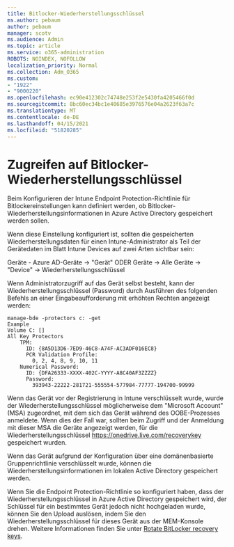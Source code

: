 ```yaml
---
title: Bitlocker-Wiederherstellungsschlüssel
ms.author: pebaum
author: pebaum
manager: scotv
ms.audience: Admin
ms.topic: article
ms.service: o365-administration
ROBOTS: NOINDEX, NOFOLLOW
localization_priority: Normal
ms.collection: Adm_O365
ms.custom:
- "1922"
- "9000220"
ms.openlocfilehash: ec90e412302c74748e253f2e5430fa4205466f0d
ms.sourcegitcommit: 8bc60ec34bc1e40685e3976576e04a2623f63a7c
ms.translationtype: MT
ms.contentlocale: de-DE
ms.lasthandoff: 04/15/2021
ms.locfileid: "51820285"
---
```

# <a name="accessing-bitlocker-recovery-keys"></a>Zugreifen auf Bitlocker-Wiederherstellungsschlüssel

Beim Konfigurieren der Intune Endpoint Protection-Richtlinie für Bitlockereinstellungen kann definiert werden, ob Bitlocker-Wiederherstellungsinformationen in Azure Active Directory gespeichert werden sollen.

Wenn diese Einstellung konfiguriert ist, sollten die gespeicherten Wiederherstellungsdaten für einen Intune-Administrator als Teil der Gerätedaten im Blatt Intune Devices auf zwei Arten sichtbar sein:

Geräte - Azure AD-Geräte -> "Gerät" ODER Geräte -> Alle Geräte -> "Device" -> Wiederherstellungsschlüssel

Wenn Administratorzugriff auf das Gerät selbst besteht, kann der Wiederherstellungsschlüssel (Password) durch Ausführen des folgenden Befehls an einer Eingabeaufforderung mit erhöhten Rechten angezeigt werden:

```
manage-bde -protectors c: -get
Example
Volume C: []
All Key Protectors
    TPM:
      ID: {8A5D13D6-7ED9-46C8-A74F-AC3ADF016EC8}
      PCR Validation Profile:
        0, 2, 4, 8, 9, 10, 11
    Numerical Password:
      ID: {DFA26333-XXXX-402C-YYYY-A8C40AF3ZZZZ}
      Password:
        393943-22222-281721-555554-577984-77777-194700-99999
```
Wenn das Gerät vor der Registrierung in Intune verschlüsselt wurde, wurde der Wiederherstellungsschlüssel möglicherweise dem "Microsoft Account" (MSA) zugeordnet, mit dem sich das Gerät während des OOBE-Prozesses anmeldete. Wenn dies der Fall war, sollten beim Zugriff und der Anmeldung mit dieser MSA die Geräte angezeigt werden, für die Wiederherstellungsschlüssel  https://onedrive.live.com/recoverykey gespeichert wurden.
 
Wenn das Gerät aufgrund der Konfiguration über eine domänenbasierte Gruppenrichtlinie verschlüsselt wurde, können die Wiederherstellungsinformationen im lokalen Active Directory gespeichert werden.

Wenn Sie die Endpoint Protection-Richtlinie so konfiguriert haben, dass der Wiederherstellungsschlüssel in Azure Active Directory gespeichert wird, der Schlüssel für ein bestimmtes Gerät jedoch nicht hochgeladen wurde, können Sie den Upload auslösen, indem Sie den Wiederherstellungsschlüssel für dieses Gerät aus der MEM-Konsole drehen. Weitere Informationen finden Sie unter [Rotate BitLocker recovery keys](https://docs.microsoft.com/mem/intune/protect/encrypt-devices#view-details-for-recovery-keys).

